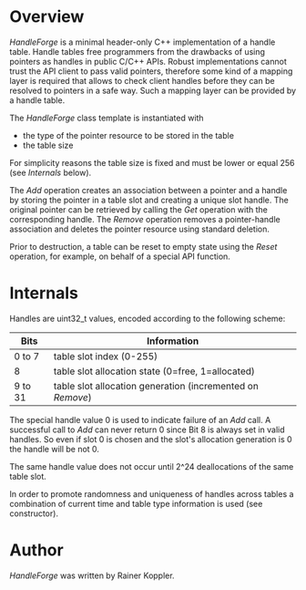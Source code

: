 # Overview
*HandleForge* is a minimal header-only C++ implementation of a handle table. 
Handle tables free programmers from the drawbacks of using pointers as handles 
in public C/C++ APIs. Robust implementations cannot trust the API client to pass 
valid pointers, therefore some kind of a mapping layer is required that allows 
to check client handles before they can be resolved to pointers in a safe way. 
Such a mapping layer can be provided by a handle table.

The *HandleForge* class template is instantiated with
* the type of the pointer resource to be stored in the table
* the table size

For simplicity reasons the table size is fixed and must be lower or equal 256 
(see *Internals* below).

The *Add* operation creates an association between a pointer and a handle by 
storing the pointer in a table slot and creating a unique slot handle. The original 
pointer can be retrieved by calling the *Get* operation with the corresponding 
handle. The *Remove* operation removes a pointer-handle association and deletes the 
pointer resource using standard deletion.

Prior to destruction, a table can be reset to empty state using the 
*Reset* operation, for example, on behalf of a special API function.


# Internals
Handles are uint32_t values, encoded according to the following scheme:

| Bits    | Information                                              |
|---------|----------------------------------------------------------|
| 0 to 7  | table slot index (0-255)                                 |
| 8       | table slot allocation state (0=free, 1=allocated)        |
| 9 to 31 | table slot allocation generation (incremented on *Remove*) |

The special handle value 0 is used to indicate failure of an *Add* call. A 
successful call to *Add* can never return 0 since Bit 8 is always set in valid 
handles. So even if slot 0 is chosen and the slot's allocation generation is 0 
the handle will be not 0.

The same handle value does not occur until 2^24 deallocations of the same table 
slot.

In order to promote randomness and uniqueness of handles across tables a 
combination of current time and table type information is used (see 
constructor).


# Author
*HandleForge* was written by Rainer Koppler.
